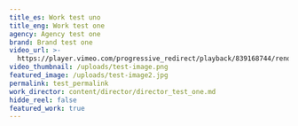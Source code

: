 ```yaml
---
title_es: Work test uno
title_eng: Work test one
agency: Agency test one
brand: Brand test one
video_url: >-
  https://player.vimeo.com/progressive_redirect/playback/839168744/rendition/720p/file.mp4?loc=external&log_user=0&signature=353e79078986c9c1f92df65f8b8b37e2e8e299140738599dcc4b2127c6fe1021
video_thumbnail: /uploads/test-image.png
featured_image: /uploads/test-image2.jpg
permalink: test_permalink
work_director: content/director/director_test_one.md
hidde_reel: false
featured_work: true
---
```






